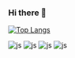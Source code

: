 ### Hi there 👋


[![Top Langs](https://github-readme-stats.vercel.app/api/top-langs/?username=crasdok)](https://github.com/anuraghazra/github-readme-stats)

![js](https://img.shields.io/badge/-RaspberryPi-C51A4A?style=for-the-badge&logo=Raspberry-Pi)
![js](https://img.shields.io/badge/GitHub-100000?style=for-the-badge&logo=github&logoColor=white)
![js](https://img.shields.io/badge/C-00599C?style=for-the-badge&logo=c&logoColor=white)
![js](https://img.shields.io/badge/Python-14354C?style=for-the-badge&logo=python&logoColor=white)

